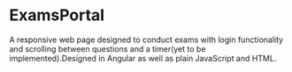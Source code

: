 # ExamsPortal
A responsive web page designed to conduct exams with login functionality and scrolling between questions and a timer(yet to be implemented).Designed in Angular as well as plain JavaScript and HTML.
